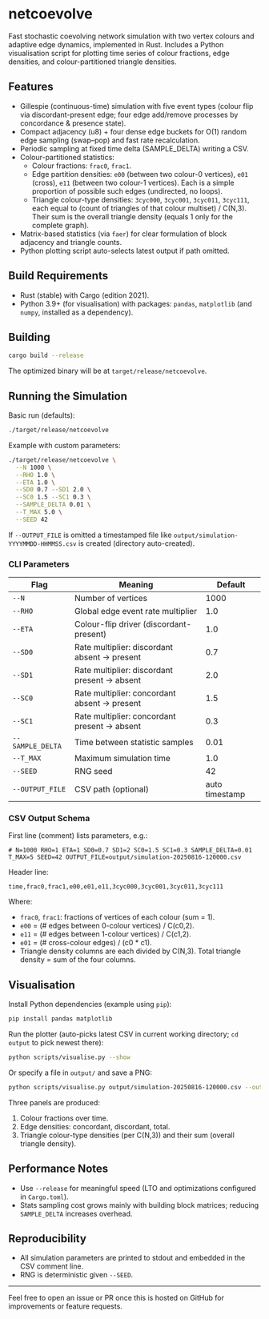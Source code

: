 # netcoevolve

Fast stochastic coevolving network simulation with two vertex colours and adaptive edge dynamics, implemented in Rust. Includes a Python visualisation script for plotting time series of colour fractions, edge densities, and colour-partitioned triangle densities.

## Features
- Gillespie (continuous-time) simulation with five event types (colour flip via discordant-present edge; four edge add/remove processes by concordance & presence state).
- Compact adjacency (u8) + four dense edge buckets for O(1) random edge sampling (swap–pop) and fast rate recalculation.
- Periodic sampling at fixed time delta (SAMPLE_DELTA) writing a CSV.
- Colour-partitioned statistics:
  - Colour fractions: `frac0`, `frac1`.
  - Edge partition densities: `e00` (between two colour-0 vertices), `e01` (cross), `e11` (between two colour-1 vertices). Each is a simple proportion of possible such edges (undirected, no loops).
  - Triangle colour-type densities: `3cyc000`, `3cyc001`, `3cyc011`, `3cyc111`, each equal to (count of triangles of that colour multiset) / C(N,3). Their sum is the overall triangle density (equals 1 only for the complete graph).
- Matrix-based statistics (via `faer`) for clear formulation of block adjacency and triangle counts.
- Python plotting script auto-selects latest output if path omitted.

## Build Requirements
- Rust (stable) with Cargo (edition 2021).
- Python 3.9+ (for visualisation) with packages: `pandas`, `matplotlib` (and `numpy`, installed as a dependency).

## Building
```bash
cargo build --release
```
The optimized binary will be at `target/release/netcoevolve`.

## Running the Simulation
Basic run (defaults):
```bash
./target/release/netcoevolve
```
Example with custom parameters:
```bash
./target/release/netcoevolve \
  --N 1000 \
  --RHO 1.0 \
  --ETA 1.0 \
  --SD0 0.7 --SD1 2.0 \
  --SC0 1.5 --SC1 0.3 \
  --SAMPLE_DELTA 0.01 \
  --T_MAX 5.0 \
  --SEED 42
```
If `--OUTPUT_FILE` is omitted a timestamped file like `output/simulation-YYYYMMDD-HHMMSS.csv` is created (directory auto-created).

### CLI Parameters
| Flag | Meaning | Default |
|------|---------|---------|
| `--N` | Number of vertices | 1000 |
| `--RHO` | Global edge event rate multiplier | 1.0 |
| `--ETA` | Colour-flip driver (discordant-present) | 1.0 |
| `--SD0` | Rate multiplier: discordant absent -> present | 0.7 |
| `--SD1` | Rate multiplier: discordant present -> absent | 2.0 |
| `--SC0` | Rate multiplier: concordant absent -> present | 1.5 |
| `--SC1` | Rate multiplier: concordant present -> absent | 0.3 |
| `--SAMPLE_DELTA` | Time between statistic samples | 0.01 |
| `--T_MAX` | Maximum simulation time | 1.0 |
| `--SEED` | RNG seed | 42 |
| `--OUTPUT_FILE` | CSV path (optional) | auto timestamp |

### CSV Output Schema
First line (comment) lists parameters, e.g.:
```
# N=1000 RHO=1 ETA=1 SD0=0.7 SD1=2 SC0=1.5 SC1=0.3 SAMPLE_DELTA=0.01 T_MAX=5 SEED=42 OUTPUT_FILE=output/simulation-20250816-120000.csv
```
Header line:
```
time,frac0,frac1,e00,e01,e11,3cyc000,3cyc001,3cyc011,3cyc111
```
Where:
- `frac0`, `frac1`: fractions of vertices of each colour (sum = 1).
- `e00` = (# edges between 0-colour vertices) / C(c0,2).
- `e11` = (# edges between 1-colour vertices) / C(c1,2).
- `e01` = (# cross-colour edges) / (c0 * c1).
- Triangle density columns are each divided by C(N,3). Total triangle density = sum of the four columns.

## Visualisation
Install Python dependencies (example using `pip`):
```bash
pip install pandas matplotlib
```
Run the plotter (auto-picks latest CSV in current working directory; `cd output` to pick newest there):
```bash
python scripts/visualise.py --show
```
Or specify a file in `output/` and save a PNG:
```bash
python scripts/visualise.py output/simulation-20250816-120000.csv --out run.png
```
Three panels are produced:
1. Colour fractions over time.
2. Edge densities: concordant, discordant, total.
3. Triangle colour-type densities (per C(N,3)) and their sum (overall triangle density).

## Performance Notes
- Use `--release` for meaningful speed (LTO and optimizations configured in `Cargo.toml`).
- Stats sampling cost grows mainly with building block matrices; reducing `SAMPLE_DELTA` increases overhead.

## Reproducibility
- All simulation parameters are printed to stdout and embedded in the CSV comment line.
- RNG is deterministic given `--SEED`.

---
Feel free to open an issue or PR once this is hosted on GitHub for improvements or feature requests.
